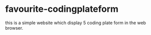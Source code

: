 # favourite-codingplateform
this is a simple website which display 5 coding plate form in  the web browser.
